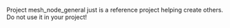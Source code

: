 Project mesh_node_general just is a reference project helping create others. Do not use it in your project!